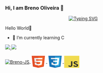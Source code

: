### Hi, I am Breno Oliveira 👋

<!--
**brenimcode/brenimcode** is a ✨ _special_ ✨ repository because its `README.md` (this file) appears on your GitHub profile.

Here are some ideas to get you started:

- 🔭 I’m currently working on ...
- 🌱 I’m currently learning ...
- 👯 I’m looking to collaborate on ...
- 🤔 I’m looking for help with ...
- 💬 Ask me about ...
- 📫 How to reach me: ...
- 😄 Pronouns: ...
- ⚡ Fun fact: ...
-->
<div align="center">
<a href="https://git.io/typing-svg"><img src="https://readme-typing-svg.demolab.com?font=Fira+Code&weight=600&size=25&duration=4000&pause=1000&color=717171&center=true&vCenter=true&width=435&lines=Hello!+My+name+is+Breno+Oliveira!;Be+Welcome." alt="Typing SVG" /></a>
</div>

Hello World👋

- 🔭 I’m currently learning C
<div>
  <a href="https://github.com/brenimcode">
  <img height="160em" src="https://github-readme-stats.vercel.app/api?username=brenimcode&show_icons=true&theme=highcontrast&include_all_comits=true&count_private=true"/>
    
  <img height="160em" src="https://github-readme-stats.vercel.app/api/top-langs/?username=brenimcode&layout=compact&langs_count=16&theme=highcontrast" />
</div>

<div style="display: inline_block"><br>
  <img align="center" alt="Breno-JS" height="40" width="50" src="https://cdn.jsdelivr.net/gh/devicons/devicon/icons/c/c-original.svg" />
  <img align="center" alt="Breno-HTML" height="40" width="50"    src="https://raw.githubusercontent.com/devicons/devicon/1119b9f84c0290e0f0b38982099a2bd027a48bf1/icons/html5/html5-original.svg" />
  <img align="center" alt="Breno-CSS" height="40" width="50" src="https://raw.githubusercontent.com/devicons/devicon/1119b9f84c0290e0f0b38982099a2bd027a48bf1/icons/css3/css3-original.svg" />
  <img align="center" alt="Breno-JS" height="40" width="50" src="https://raw.githubusercontent.com/devicons/devicon/1119b9f84c0290e0f0b38982099a2bd027a48bf1/icons/javascript/javascript-original.svg" />
  
          
